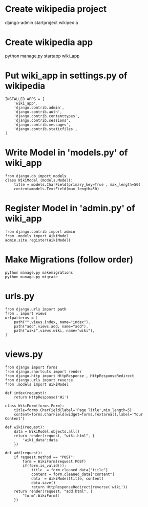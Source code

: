 # Create wikipedia project
django-admin startproject wikipedia

# Create wikipedia app
python manage.py startapp wiki_app

# Put wiki_app in settings.py of wikipedia
    INSTALLED_APPS = [
        'wiki_app',
        'django.contrib.admin',
        'django.contrib.auth',
        'django.contrib.contenttypes',
        'django.contrib.sessions',
        'django.contrib.messages',
        'django.contrib.staticfiles',
    ]

# Write Model in 'models.py' of wiki_app
    from django.db import models
    class WikiModel (models.Model):
        title = models.CharField(primary_key=True , max_length=50)
        content=models.TextField(max_length=50)

# Register Model in 'admin.py' of wiki_app
    from django.contrib import admin
    from .models import WikiModel
    admin.site.register(WikiModel)

# Make Migrations (follow order)
    python manage.py makemigrations
    python manage.py migrate

# urls.py
    from django.urls import path
    from . import views
    urlpatterns = [
        path("",views.index, name="index"),
        path("add",views.add, name="add"),
        path("wiki",views.wiki, name="wiki"),
    ]

# views.py
    from django import forms
    from django.shortcuts import render
    from django.http import HttpResponse , HttpResponseRedirect
    from django.urls import reverse
    from .models import WikiModel

    def index(request):
        return HttpResponse('Hi')

    class WikiForm(forms.Form):
        title=forms.CharField(label='Page Title',min_length=5)
        content=forms.CharField(widget=forms.Textarea(),label='Your Content')

    def wiki(request):
        data = WikiModel.objects.all()
        return render(request, "wiki.html", {
            'wiki_data':data
        })

    def add(request):
        if request.method == "POST":
            form = WikiForm(request.POST)
            if(form.is_valid()):
                title  = form.cleaned_data["title"]
                content = form.cleaned_data["content"]
                data  = WikiModel(title, content)
                data.save()
                return HttpResponseRedirect(reverse('wiki'))
        return render(request, "add.html", {
            "form":WikiForm()
        })
